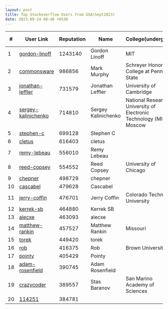 ```yaml
---
layout: post
title: Top Stackoverflow Users from USA(Sept2023)
date: 2023-09-24 08:40 +0530
---
```


|#|User Link|Reputation|Name|College(undergrad)|Company(most well known)|
|---|---|---|---|---|---|
| 1  | [gordon-linoff](https://stackoverflow.com/users/1144035) | 1243140 | Gordon Linoff | MIT | Columbia University(professor) |
| 2  | [commonsware](https://stackoverflow.com/users/115145) | 986856 | Mark Murphy | Schreyer Honors College at Penn State | lululemon |
| 3  | [jonathan-leffler](https://stackoverflow.com/users/15168) | 731579 | Jonathan Leffler | University of Cambridge | HCL Technologies |
| 4  | [sergey-kalinichenko](https://stackoverflow.com/users/335858) | 714810 | Sergey Kalinichenko | National Research University of Electronic Technology (MIET), Moscow | Interactive Brokers |
| 5  | [stephen-c](https://stackoverflow.com/users/139985) | 699128 | Stephen C | | |
| 6  | [cletus](https://stackoverflow.com/users/18393) | 616403 | cletus | | |
| 7  | [remy-lebeau](https://stackoverflow.com/users/65863) | 556010 | Remy Lebeau | | Microsoft |
| 8  | [reed-copsey](https://stackoverflow.com/users/65358) | 554552 | Reed Copsey | University of Chicago | F# Software Foundation |
| 9  | [chepner](https://stackoverflow.com/users/1126841) | 498729 | chepner | | |
| 10  | [cascabel](https://stackoverflow.com/users/119963) | 479628 | Cascabel | | |
| 11  | [jerry-coffin](https://stackoverflow.com/users/179910) | 476701 | Jerry Coffin | Colorado Technical University | Fuse Integration |
| 12  | [kerrek-sb](https://stackoverflow.com/users/596781) | 464880 | Kerrek SB | | |
| 13  | [alecxe](https://stackoverflow.com/users/771848) | 463093 | alecxe | | |
| 14  | [matthew-rankin](https://stackoverflow.com/users/95592) | 457527 | Matthew Rankin | Missouri | . |
| 15  | [torek](https://stackoverflow.com/users/1256452) | 449420 | torek | | |
| 16  | [rob](https://stackoverflow.com/users/1271826) | 416375 | Rob | Brown University | Entrepreneur |
| 17  | [pointy](https://stackoverflow.com/users/182668) | 405429 | Pointy | | |
| 18  | [adam-rosenfield](https://stackoverflow.com/users/9530) |	390745 | Adam Rosenfield | | |
| 19  | [crazycoder](https://stackoverflow.com/users/104891) |	389557 | Stas Baranov | San Marino Academy of Sciences | Google |
| 20  | [114251](https://stackoverflow.com/users/114251) | 384781 | | |



